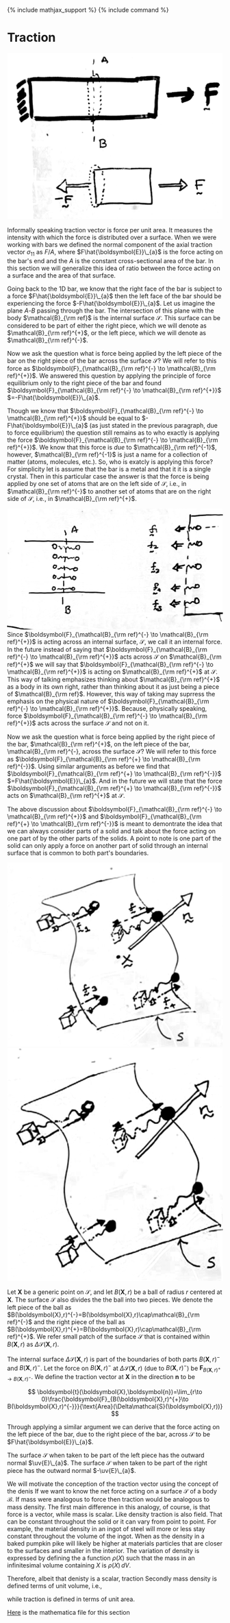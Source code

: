 {% include mathjax_support %}
{% include command %}


# Traction

![](2021-10-02-20-23-45.png)

Informally speaking traction vector is force per unit area. It measures the intensity with which the force is distributed over a surface. When we were working with bars we defined the normal component of the axial traction vector $\sigma_{11}$ as $F/A$, where $F\hat{\boldsymbol{E}}\_{a}$ is the force acting on the bar's end and the $A$ is the constant cross-sectional area of the bar. In this section we will generalize this idea of ratio between the force acting on a surface and the area of that surface. 


Going back to the 1D bar, we know that  the right face of the bar is subject to a force $F\hat{\boldsymbol{E}}\_{a}$ then the left face of the bar should be experiencing the force $-F\hat{\boldsymbol{E}}\_{a}$. Let us imagine  the plane $A$-$B$ passing through the bar. The intersection of this plane with the body $\mathcal{B}_{\rm ref}$ is the internal surface $\mathcal{S}$. This surface can be considered to be part of either the right piece, which we will denote as $\mathcal{B}_{\rm ref}^{+}$, or the left piece, which we will denote as $\mathcal{B}_{\rm ref}^{-}$.


Now we ask the question what is force being applied by the left piece of the bar on the right piece of the bar across the surface $\mathcal{S}$? We will refer to this force as $\boldsymbol{F}_{\mathcal{B}_{\rm ref}^{-} \to \mathcal{B}_{\rm ref}^{+}}$. We answered this question by applying the principle of force equilibrium only to the right piece of the bar and found $\boldsymbol{F}_{\mathcal{B}_{\rm ref}^{-} \to \mathcal{B}_{\rm ref}^{+}}$ $=-F\hat{\boldsymbol{E}}\_{a}$. 

Though we know that $\boldsymbol{F}_{\mathcal{B}_{\rm ref}^{-} \to \mathcal{B}_{\rm ref}^{+}}$ should be equal to  $-F\hat{\boldsymbol{E}}\_{a}$ (as just stated in the previous paragraph, due to force equilibrium) the question still remains as to who exactly is applying the force $\boldsymbol{F}_{\mathcal{B}_{\rm ref}^{-} \to \mathcal{B}_{\rm ref}^{+}}$. We know that this force is _due_ to $\mathcal{B}_{\rm ref}^{-1}$, however,  $\mathcal{B}_{\rm ref}^{-1}$ is just a name for a collection of matter (atoms, molecules, etc.). So, who is exatcly is applying this force? For simplicity let is assume that the bar is a metal and that it it is a  single crystal. Then in this particular case the answer is that the force is being applied by  one set of atoms that are on the left side of $\mathcal{S}$, i.e., in  $\mathcal{B}_{\rm ref}^{-}$ to another set of atoms that are on the right side of $\mathcal{S}$, i.e., in $\mathcal{B}_{\rm ref}^{+}$. 

![](2021-10-02-23-20-02.png)
Since $\boldsymbol{F}_{\mathcal{B}_{\rm ref}^{-} \to \mathcal{B}_{\rm ref}^{+}}$ is acting across an internal surface, $\mathcal{S}$, we call it an internal force. In the future instead of saying that $\boldsymbol{F}_{\mathcal{B}_{\rm ref}^{-} \to \mathcal{B}_{\rm ref}^{+}}$ acts across $\mathcal{S}$ on $\mathcal{B}_{\rm ref}^{+}$ we will say that $\boldsymbol{F}_{\mathcal{B}_{\rm ref}^{-} \to \mathcal{B}_{\rm ref}^{+}}$ is acting on $\mathcal{B}_{\rm ref}^{+}$ at $\mathcal{S}$. This way of talking emphasizes thinking about $\mathcal{B}_{\rm ref}^{+}$ as a body in its own right, rather than thinking about it as just being a piece of $\mathcal{B}_{\rm ref}$. However, this way of taking may suprress the emphasis on the physical nature of  $\boldsymbol{F}_{\mathcal{B}_{\rm ref}^{-} \to \mathcal{B}_{\rm ref}^{+}}$. Because,  physically speaking,  force $\boldsymbol{F}_{\mathcal{B}_{\rm ref}^{-} \to \mathcal{B}_{\rm ref}^{+}}$  acts across the surface $\mathcal{S}$ and not on it.  

Now we ask the question what is force being applied by the right piece of the bar, $\mathcal{B}_{\rm ref}^{+}$, on the left piece of the bar, \mathcal{B}_{\rm ref}^{-}, across the surface $\mathcal{S}$? We will refer to this force as $\boldsymbol{F}_{\mathcal{B}_{\rm ref}^{+} \to \mathcal{B}_{\rm ref}^{-}}$. Using similar arguments as before we find that $\boldsymbol{F}_{\mathcal{B}_{\rm ref}^{+} \to \mathcal{B}_{\rm ref}^{-}}$ $=F\hat{\boldsymbol{E}}\_{a}$. And in the future we will state that the force  $\boldsymbol{F}_{\mathcal{B}_{\rm ref}^{+} \to \mathcal{B}_{\rm ref}^{-}}$  acts on $\mathcal{B}_{\rm ref}^{+}$ at $\mathcal{S}$.



The above discussion about $\boldsymbol{F}_{\mathcal{B}_{\rm ref}^{-} \to \mathcal{B}_{\rm ref}^{+}}$ and $\boldsymbol{F}_{\mathcal{B}_{\rm ref}^{+} \to \mathcal{B}_{\rm ref}^{-}}$ is meant to demontrate the idea  that we can always consider parts of a solid and talk about the force acting on one part of by the other parts of the solids. A point to note is one part of the solid can only apply a force on another part of solid through an internal surface that is common to both part's boundaries.  

![](2021-10-03-00-37-03.png)
![](2021-10-03-00-33-25.png)

Let $\boldsymbol{X}$ be a generic point on $\mathcal{S}$, and let $B(\boldsymbol{X},r)$ be a ball of radius $r$ centered at $\boldsymbol{X}$. The surface $\mathcal{S}$ also divides the the ball into two pieces. We denote  the left piece of the ball as $B(\boldsymbol{X},r)^{-}=B(\boldsymbol{X},r)\cap\mathcal{B}_{\rm ref}^{-}$ and the right piece of the ball as $B(\boldsymbol{X},r)^{+}=B(\boldsymbol{X},r)\cap\mathcal{B}_{\rm ref}^{+}$. We refer small patch of the surface $\mathcal{S}$ that is contained within $B(\boldsymbol{X},r)$ as $\Delta\mathcal{S}(\boldsymbol{X},r)$.  

The internal surface $\Delta\mathcal{S}(\boldsymbol{X},r)$ is part of the boundaries of both  parts $B(\boldsymbol{X},r)^{-}$ and $B(\boldsymbol{X},r)^{-}$. Let the force on  $B(\boldsymbol{X},r)^{-}$ at $\Delta\mathcal{S}(\boldsymbol{X},r)$ (due to $B(\boldsymbol{X},r)^{-}$) be $\boldsymbol{F}_{B(\boldsymbol{X},r)^{+}\to B(\boldsymbol{X},r)^{-}}$. We define the traction vector  at $\boldsymbol{X}$ in the direction $\boldsymbol{n}$ to be 

$$ 
\boldsymbol{t}(\boldsymbol{X},\boldsymbol{n})=\lim_{r\to 0}\frac{\boldsymbol{F}_{B(\boldsymbol{X},r)^{+}\to B(\boldsymbol{X},r)^{-}}}{\text{Area}(\Delta\mathcal{S}(\boldsymbol{X},r))}
$$


Through applying a similar argument we can derive that the force acting on the left piece of the bar, due to the right piece of the bar, across $\mathcal{S}$ to be $F\hat{\boldsymbol{E}}\_{a}$. 


The surface $\mathcal{S}$ when taken to be part of the left piece has the outward normal $\uv{E}\_{a}$. The surface $\mathcal{S}$ when taken to be part of the right piece has the outward normal $-\uv{E}\_{a}$. 


We will motivate the conception of the traction vector using the concept of the denis
If we want to know the net force acting on a surface $\mathcal{S}$ of a body $\mathcal{B}$. 
If mass were analogous to force then traction would be analogous to mass density. 
The first main difference in this analogy, of course, is that force is a vector, while mass is scalar. Like density traction is also field. That can be constant throughout the solid or it can vary from point to point. For example, the material density in an  ingot of steel will more or less stay constant throughout the volume of the ingot. When as the density in a baked pumpkin pike will likely be higher at materials particles that are closer to the surfaces and smaller in the interior. The variation of density is expressed by defining the a function  $\rho(X)$ such that the mass in an infinitesimal volume containing $X$ is $\rho(X)\, dV$.  




Therefore, albeit that denisty is a scalar, traction Secondly mass density is defined terms of unit volume, i.e., 

  while traction is defined in terms of unit area. 

[Here](./WFiles/SurfaceIntersection.nb) is the mathematica file for this section 
